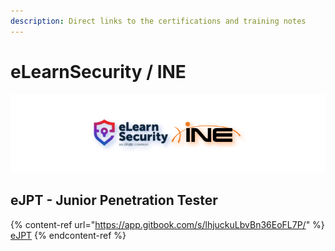 ```yaml
---
description: Direct links to the certifications and training notes
---
```


# eLearnSecurity / INE

![elearnsecurity.com - eLearnSecurity © | ine.com - INE ©](.gitbook/assets/elearninginecovermid.png)

## eJPT - Junior Penetration Tester

{% content-ref url="https://app.gitbook.com/s/lhjuckuLbvBn36EoFL7P/" %}
[eJPT](https://app.gitbook.com/s/lhjuckuLbvBn36EoFL7P/)
{% endcontent-ref %}
